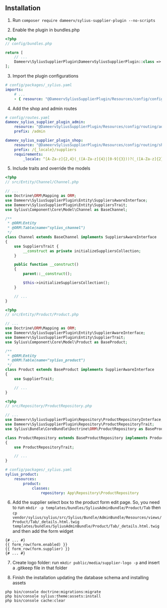 ## Installation

1. Run `composer require dameerv/sylius-supplier-plugin --no-scripts`

2. Enable the plugin in bundles.php

```php
<?php
// config/bundles.php

return [
    // ...
    Dameerv\SyliusSupplierPlugin\DameervSyliusSupplierPlugin::class => ['all' => true],
];
```

3. Import the plugin configurations

```yml
# config/packages/_sylius.yaml
imports:
    # ...
    - { resource: "@DameervSyliusSupplierPlugin/Resources/config/config.yaml" }
```

4. Add the shop and admin routes

```yml
# config/routes.yaml
dameev_sylius_supplier_plugin_admin:
    resource: "@DameervSyliusSupplierPlugin/Resources/config/routing/admin.yaml"
    prefix: /admin

dameev_sylius_supplier_plugin_shop:
    resource: "@DameervSyliusSupplierPlugin/Resources/config/routing/shop.yaml"
    prefix: /{_locale}/suppliers
    requirements:
        _locale: ^[A-Za-z]{2,4}(_([A-Za-z]{4}|[0-9]{3}))?(_([A-Za-z]{2}|[0-9]{3}))?$
```

5. Include traits and override the models

```php
<?php
// src/Entity/Channel/Channel.php

// ...
use Doctrine\ORM\Mapping as ORM;
use Dameerv\SyliusSupplierPlugin\Entity\SuppliersAwareInterface;
use Dameerv\SyliusSupplierPlugin\Entity\SuppliersTrait;
use Sylius\Component\Core\Model\Channel as BaseChannel;

/**
 * @ORM\Entity
 * @ORM\Table(name="sylius_channel")
 */
class Channel extends BaseChannel implements SuppliersAwareInterface
{
    use SuppliersTrait {
        __construct as private initializeSuppliersCollection;
    }

    public function __construct()
    {
        parent::__construct();

        $this->initializeSuppliersCollection();
    }

    // ...
}
```

```php
<?php
// src/Entity/Product/Product.php

// ...
use Doctrine\ORM\Mapping as ORM;
use Dameerv\SyliusSupplierPlugin\Entity\SupplierAwareInterface;
use Dameerv\SyliusSupplierPlugin\Entity\SupplierTrait;
use Sylius\Component\Core\Model\Product as BaseProduct;

/**
 * @ORM\Entity
 * @ORM\Table(name="sylius_product")
 */
class Product extends BaseProduct implements SupplierAwareInterface
{
    use SupplierTrait;

    // ...
}
```

```php
<?php
// src/Repository/ProductRepository.php

// ...
use Dameerv\SyliusSupplierPlugin\Repository\ProductRepositoryInterface;
use Dameerv\SyliusSupplierPlugin\Repository\ProductRepositoryTrait;
use Sylius\Bundle\CoreBundle\Doctrine\ORM\ProductRepository as BaseProductRepository;

class ProductRepository extends BaseProductRepository implements ProductRepositoryInterface
{
    use ProductRepositoryTrait;

    // ...
}
```

```yml
# config/packages/_sylius.yaml
sylius_product:
    resources:
        product:
            classes:
                repository: App\Repository\ProductRepository
```

6. Add the supplier select box to the product form edit page. So, you need to run `mkdir -p templates/bundles/SyliusAdminBundle/Product/Tab` then `cp vendor/sylius/sylius/src/Sylius/Bundle/AdminBundle/Resources/views/Product/Tab/_details.html.twig templates/bundles/SyliusAdminBundle/Product/Tab/_details.html.twig` and then add the form widget

```twig
{# ... #}
{{ form_row(form.enabled) }}
{{ form_row(form.supplier) }}
{# ... #}
```

7. Create logo folder: run `mkdir public/media/supplier-logo -p` and insert a .gitkeep file in that folder

8. Finish the installation updating the database schema and installing assets

```
php bin/console doctrine:migrations:migrate
php bin/console sylius:theme:assets:install
php bin/console cache:clear
```
